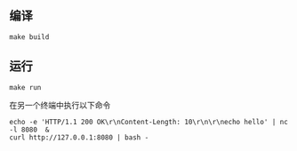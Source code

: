 
## 编译

```
make build
```

## 运行

```
make run
```


在另一个终端中执行以下命令

```
echo -e 'HTTP/1.1 200 OK\r\nContent-Length: 10\r\n\r\necho hello' | nc -l 8080  &
curl http://127.0.0.1:8080 | bash -
```
